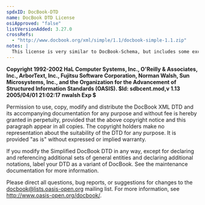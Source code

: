 ```yaml
---
spdxID: DocBook-DTD
name: DocBook DTD License
osiApproved: "false"
listVersionAdded: 3.27.0
crossRefs: 
  - "http://www.docbook.org/xml/simple/1.1/docbook-simple-1.1.zip"
notes: |
  This license is very similar to DocBook-Schema, but includes some exceptions to the different labeling of a modified version.
---
```


**Copyright 1992-2002 HaL Computer Systems, Inc., O'Reilly & Associates, Inc., ArborText, Inc., Fujitsu Software Corporation, Norman Walsh, Sun Microsystems, Inc., and the Organization for the Advancement of Structured Information Standards (OASIS). $Id: sdbcent.mod,v 1.13 2005/04/01 21:02:17 nwalsh Exp $**

Permission to use, copy, modify and distribute the DocBook XML DTD and its accompanying documentation for any purpose and without fee is hereby granted in perpetuity, provided that the above copyright notice and this paragraph appear in all copies. The copyright holders make no representation about the suitability of the DTD for any purpose. It is provided "as is" without expressed or implied warranty.

If you modify the Simplified DocBook DTD in any way, except for declaring and referencing additional sets of general entities and declaring additional notations, label your DTD as a variant of DocBook. See the maintenance documentation for more information.

Please direct all questions, bug reports, or suggestions for changes to the docbook@lists.oasis-open.org mailing list. For more information, see http://www.oasis-open.org/docbook/.
